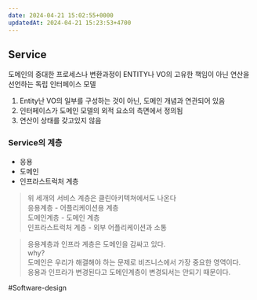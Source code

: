 ```yaml
---
date: 2024-04-21 15:02:55+0000
updatedAt: 2024-04-21 15:23:53+4700
---
```

## Service

도메인의 중대한 프로세스나 변환과정이 ENTITY나 VO의 고유한 책임이 아닌 연산을 선언하는 독립 인터페이스 모델

1. Entity난 VO의 일부를 구성하는 것이 아닌, 도메인 개념과 연관되어 있음
2. 인터페이스가 도메인 모델의 외적 요소의 측면에서 정의됨
3. 연산이 상태를 갖고있지 않음

### Service의 계층

- 응용
- 도메인
- 인프라스트럭처 계층

> 위 세개의 서비스 계층은 클린아키텍쳐에서도 나온다  
> 응용계층 - 어플리케이션용 계층  
> 도메인계층 - 도메인 계층  
> 인프라스트럭처 계층 - 외부 어플리케이션과 소통

> 응용계층과 인프라 계층은 도메인을 감싸고 있다.  
> why?  
> 도메인은 우리가 해결해야 하는 문제로 비즈니스에서 가장 중요한 영역이다.  
> 응용과 인프라가 변경된다고 도메인계층이 변경되서는 안되기 때문이다.

#Software-design 